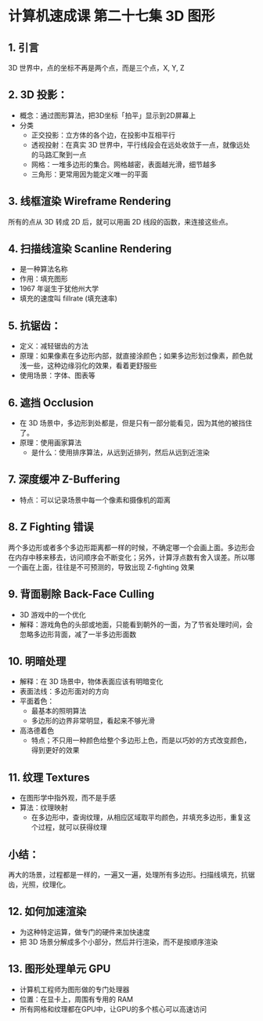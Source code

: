 # 计算机速成课 第二十七集 3D 图形


## 1. 引言 
  3D 世界中，点的坐标不再是两个点，而是三个点，X, Y, Z

## 2. 3D 投影：
- 概念：通过图形算法，把3D坐标「拍平」显示到2D屏幕上
- 分类
    - 正交投影：立方体的各个边，在投影中互相平行
    - 透视投射：在真实 3D 世界中，平行线段会在远处收敛于一点，就像远处的马路汇聚到一点
    - 网格：一堆多边形的集合。网格越密，表面越光滑，细节越多
    - 三角形：更常用因为能定义唯一的平面

## 3. 线框渲染 Wireframe Rendering
所有的点从 3D 转成 2D 后，就可以用画 2D 线段的函数，来连接这些点。


## 4. 扫描线渲染 Scanline Rendering
  - 是一种算法名称
  - 作用：填充图形
  - 1967 年诞生于犹他州大学
  - 填充的速度叫 fillrate (填充速率)



## 5. 抗锯齿：
  - 定义：减轻锯齿的方法
  - 原理：如果像素在多边形内部，就直接涂颜色；如果多边形划过像素，颜色就浅一些，这种边缘羽化的效果，看着更舒服些
  - 使用场景：字体、图表等
## 6. 遮挡 Occlusion
  - 在 3D 场景中，多边形到处都是，但是只有一部分能看见，因为其他的被挡住了。
  - 原理：使用画家算法
    - 是什么：使用排序算法，从远到近排列，然后从远到近渲染

## 7. 深度缓冲 Z-Buffering
  - 特点：可以记录场景中每一个像素和摄像机的距离


## 8. Z Fighting 错误
  两个多边形或者多个多边形距离都一样的时候，不确定哪一个会画上面。多边形会在内存中移来移去，访问顺序会不断变化；另外，计算浮点数有舍入误差。所以哪一个画在上面，往往是不可预测的，导致出现 Z-fighting 效果
  

## 9. 背面剔除 Back-Face Culling
- 3D 游戏中的一个优化
- 解释：游戏角色的头部或地面，只能看到朝外的一面，为了节省处理时间，会忽略多边形背面，减了一半多边形面数

## 10. 明暗处理
- 解释：在 3D 场景中，物体表面应该有明暗变化
- 表面法线：多边形面对的方向
- 平面着色：
  - 最基本的照明算法
  - 多边形的边界非常明显，看起来不够光滑
- 高洛德着色 
  - 特点；不只用一种颜色给整个多边形上色，而是以巧妙的方式改变颜色，得到更好的效果

## 11. 纹理 Textures
- 在图形学中指外观，而不是手感
- 算法：纹理映射
  - 在多边形中，查询纹理，从相应区域取平均颜色，并填充多边形，重复这个过程，就可以获得纹理


## 小结：
再大的场景，过程都是一样的，一遍又一遍，处理所有多边形。扫描线填充，抗锯齿，光照，纹理化。



## 12. 如何加速渲染
- 为这种特定运算，做专门的硬件来加快速度
- 把 3D 场景分解成多个小部分，然后并行渲染，而不是按顺序渲染

## 13. 图形处理单元 GPU
- 计算机工程师为图形做的专门处理器
- 位置：在显卡上，周围有专用的 RAM
- 所有网格和纹理都在GPU中，让GPU的多个核心可以高速访问

